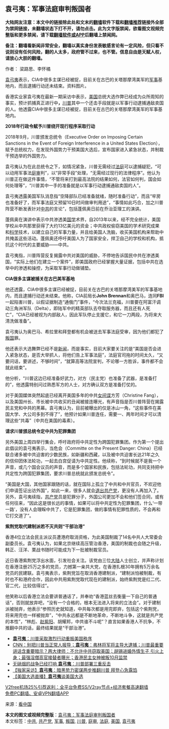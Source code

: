  <h2>袁弓夷：军事法庭审判叛国者</h2> <p class="notice"><b>大陆网友注意：本文中的链接除此处和文末的<a href="https://github.com/bannedbook/fanqiang" >翻墙</a>软件下载和<a href="https://github.com/killgcd/justmysocks/blob/master/README.md">翻墙推荐</a>链接外全部为禁网链接，未翻墙状态下打不开，请勿点击。此为文字版禁闻，欲看图文视频完整版和更多禁闻，请下载<a href="https://github.com/bannedbook/fanqiang">翻墙软件或APP</a>后翻墙上禁闻网。</p><p>备注：翻墙看新闻非常安全，翻墙以真实身份发表敏感言论有一定风险，但只看不说则没有任何风险，翻的人太多，政府管不过来，也不管。信息自由是天赋人权，请放心大胆的翻墙。</b></p>  <div class="entry"> <p>作者：  梁路思、李怀橘</p> <p></p> <p></p> <p><a href="https://www.bannedbook.org/bnews/tag/%e8%a2%81%e5%bc%93%e5%a4%b7/" class="st_tag internal_tag" rel="tag" title="标签 袁弓夷 下的日志">袁弓夷</a>表示，CIA中很多主谋已经被捉，目前关在古巴的关塔那摩湾美军的<a href="https://www.bannedbook.org/bnews/tag/%E5%86%9B%E4%BA%8B/" class="st_tag internal_tag" rel="tag" title="标签 军事 下的日志">军事</a>基地内，而且逮捕行动还未结束。资料图片。</p> <p>香港实业家袁弓夷在最新一期采访中表示，<a href="https://www.bannedbook.org/bnews/tag/%e7%be%8e%e5%9b%bd/" class="st_tag internal_tag" rel="tag" title="标签 美国 下的日志">美国</a>总统大选作弊已经成为众所周知的事实，预计抓捕真正进行中<strong>，</strong><a href="https://www.bannedbook.org/bnews/tag/%e5%b7%9d%e6%99%ae/" class="st_tag internal_tag" rel="tag" title="标签 川普 下的日志">川普</a>其中一个还击手段就是以军事行动逮捕通敌卖国的人。他透露CIA中很多主谋已经被捉，目前关在古巴的关塔那摩湾美军的军事基地内。</p> <p><strong>2018年行政令赋予川普绕开现行程序采取行动</strong></p>  <p>2018年9月，川普颁发总统令（Executive Order on Imposing Certain Sanctions in the Event of Foreign Interference in a United States Election），赋予总统权力，在发现外国势力干预美国大选后，宣布国家进入紧急状态，并制裁干预选举的外国势力。</p> <p>袁弓夷认为在此总统令之下，如情况紧急，川普无需经过<a href="https://www.bannedbook.org/bnews/tag/%e6%b3%95%e5%ba%ad/" class="st_tag internal_tag" rel="tag" title="标签 法庭 下的日志">法庭</a>可以逮捕疑犯，“可以动用军事法<a href="https://www.bannedbook.org/bnews/tag/%E5%BA%AD%E5%AE%A1/" class="st_tag internal_tag" rel="tag" title="标签 庭审 下的日志">庭审</a>判”，以“非常手段”处理，“无需经过现行的法律程序”。他认为川普正在做这件事情，“不管将来打到最高法院的结果如何，法官如何判，国会如何处理等”，“川普其中一手的准备就是以军事行动逮捕通敌卖国的人”。</p> <p>袁弓夷透露美国军队消息指“空降部队已经准备就绪，随时准备行动”，而且“牢房也准备好了，而军事法庭又预留10日时间做审判用途”，“事情如此巧合，加之川普阵营不断发表针对<a href="https://www.bannedbook.org/bnews/tag/%e4%b8%ad%e5%85%b1/" class="st_tag internal_tag" rel="tag" title="标签 中共 下的日志">中共</a>的言论”，包括蓬佩奥日前在乔治亚理工的演讲。</p> <p>蓬佩奥在演讲中表示中共渗透美<span class='wp_keywordlink'><a href="https://www.bannedbook.org/forum24/" title="国学传统文化禁书" target="_blank">国学</a></span>术界，自2013年以来，经不完全统计，美国学校从中共那里获得了大约13亿美元的资金；中共政权偷窃美国的学术研究成果和<span class='wp_keywordlink'><a href="https://www.bannedbook.org/forum11/topic309.html" title="禁片：“科学”的棍子" target="_blank">科学</a></span>技术，以建立自己的军事力量，并且给美国人洗脑，收买美国机构来帮助中共掩盖这些活动。蓬佩奥还呼吁美国人为了国家安全，捍卫自己的学校和机构，抵抗这个时代的主要威胁——中共。</p> <p>袁弓夷指，川普阵营反复揭露中共对美国的威胁，不停地告诉国民中共在渗透美国，“实际上他们在建立一个案件”，即美国政府已经掌握大量证据，包括中共在选举中的渗透和操控，为采取军事行动做铺垫。</p> <p><strong>CIA很多主谋被捕关在古巴美军基地</strong></p>  <p>他还透露，CIA中很多主谋已经被捉，目前关在古巴的关塔那摩湾美军的军事基地内，而且逮捕行动还未结束。他称，CIA前局长<strong>John Brennan</strong>和奥巴马，连同<strong>FBI</strong>一起陷害川普，以假证据制造“通俄门”事件，“今次法兰克福，川普要在阿富汗调动三角洲军队（Delta），即陆军中的精英部队去夺取服务器，而且还有人死亡”，“CIA已经被视为内部敌人，因此军队停止支援它，和它一刀两段，为将来大清洗做准备”。</p> <p>袁弓夷认为奥巴马、希拉里和拜登都有机会被送去军事法庭受审，因为他们都犯了<a href="https://www.bannedbook.org/bnews/tag/%E5%8F%9B%E5%9B%BD/" class="st_tag internal_tag" rel="tag" title="标签 叛国 下的日志">叛国</a>罪。</p> <p>他还表示大选舞弊已经不是<span class='wp_keywordlink_affiliate'><a href="https://www.bannedbook.org/" title="新闻">新闻</a></span>，而是事实，目前大家要关注的是“美国是否会进入紧急状态，是否大举抓人，将他们告上军事法庭”，法庭官司拖的时间太久，“又要问话，要讲述，不够时间”，“就算高等法院宣判，不论哪一方胜诉，事件都不会就此结束”。</p> <p>他分析，“川普这边已经准备好武力，对方（民主党）也准备了武器，是准备打的”，他透露特别问过熟悉军方的人士，对方确认双方是准备打仗的。</p> <p>对于美国媒体突然起底已经离开美国多年的中共<span class='wp_keywordlink'><a href="https://www.bannedbook.org/forum2/topic3076.html" title="《传奇女谍-邓文迪传》" target="_blank">女间谍</a></span>方芳（Christine Fang），以及美国州长、市长被中共收买的丑闻被接连曝光，有声音指是否川普阵营在揭露民主党和中共的黑幕。袁弓夷认为，目前被曝出的仅是冰山一角，“这些事件在美国大学、大公司多到不得了”，他预计如果川普连任，需要一、两年时间才可以清理这些“共毒”（中共在美国的毒素）。</p> <p><strong>请求川普颁总统令定中共为犯罪集团</strong></p>  <p>另外美国上周四举行集会，呼吁政府将中共定性为跨国犯罪集团。作为第一个提出此倡议的袁弓夷表示，当危会（Committe on the Present Danger: China）已经联合诸多被中共迫害的少数民族，如新疆和西藏，以及被中共迫害长达21年之久的信仰团体法轮功，一起去白宫促请为中共定性。他续称，“到时候就不是我一个声音，或几个国会议员的声音，而是多个国家和民族，包括法轮功，共同支持把中共定性为跨国犯罪集团，要求川普总统就此颁发总统令”。</p> <p>“美国是大国，其他国家跟随的话，就在国际上孤立了中共和中共官员，不欢迎他们申请签证出访外国”，如此一来，很多人就会<span class='wp_keywordlink'><a href="http://tuidang.epochtimes.com/" title="退出共产党" rel="nofollow" target="_blank">退出共产党</a></span>，更没有人再加入了。另外，袁弓夷续指，<a href="https://www.bannedbook.org/bnews/tag/%e5%85%b1%e4%ba%a7%e5%85%9a/" class="st_tag internal_tag" rel="tag" title="标签 共产党 下的日志">共产党</a>员是犯罪分子，外国公司更加不会和他们签合同，或有任何往来，“因此这是很长远的事情，如果可以将中共定性为犯罪集团，什么‘一带一路’，没有人会理睬中共了，它是犯罪集团，做的事情有犯罪性质的，不会再和它打交道了”。</p> <p><strong>紫荆党取代建制派若不灭共则“干部治港”</strong></p> <p>香港4位立法会民主派议员遭港府取消资格，为此美国制裁了14名中共人大常委会副委员长。袁弓夷认为，如果北京继续高压管治香港，美国的制裁也会随之升级，韩正、汪洋、栗战书随时可能成为下一批被制裁官员。</p> <p>近日香港紫荆党浮出水面，引发社会关注。该党由三位<span class='wp_keywordlink_affiliate'><a href="https://www.bannedbook.org/" title="大陆" target="_blank">大陆</a></span>人士创立，并声称计划在香港注册25万之多的党员，力撼第一亲共大党，在香港扎根30年拥有5万余名党员的民建联。袁弓夷表示，紫荆党旨在取消香港建制派，“建制派怕被制裁，有时也不和港府合作，因此中共用紫荆党取代现在的建制派，始终紫荆党是红二代、官二代，比较信得过”。</p> <p>他笑称以后香港立法会要讲普通话了，并奉劝“香港蓝丝去衡量一下自己的普通话”，否则就放弃吧，“没有一个合格的，根本无法进入将来的立法会”。对于建制派被抛弃，他表示“参照历史就知道，中共每次都是用完即弃，包括这个紫荆党，将来用完也一样被抛弃”，“中共永远都是不断地革命，不断地斗争，这就是共产党的本性”，“林彪、<span class='wp_keywordlink'><a href="https://www.bannedbook.org/forum2/topic93.html" title="《改革历程-赵紫阳回忆录》" target="_blank">赵紫阳</a></span>、胡耀邦，中共谁不斗呢”？直言如果香港人不抗争，不推翻中共的话，最终结果就是“干部治港”。</p>  <ul class='op-related-articles' title='相关阅读'> <li><a href='https://www.bannedbook.org/bnews/comments/20201206/1442927.html' target='_blank'><b>袁弓夷</b>：川普采取激烈行动重振美国秩序</a></li> <li><a href='https://www.bannedbook.org/bnews/bannedvideo/20201203/1441489.html' target='_blank'>CNN：别把川普当正常人报导；<b>袁弓夷</b>：弗林将军将主导大逮捕；川普最重要讲话含重要暗示？两大律师：不允许中共窃取美国；胡锡进婚外情生子 引火上身；最强淫僧高官接替者曝光；香港民主女神被叛10月监禁</a></li> <li><a href='https://www.bannedbook.org/bnews/cbnews/20201203/1441285.html' target='_blank'>无硝烟的战争已经打响 <b>袁弓夷</b>：川普部署三重反击</a></li> <li><a href='https://www.bannedbook.org/bnews/comments/20201125/1436841.html' target='_blank'>【独家采访】<b>袁弓夷</b>：暗黑势力密谋两步推翻川普 拜登心急露馅</a></li> <li><a href='https://www.bannedbook.org/bnews/bannedvideo/20201124/1436053.html' target='_blank'>【美国大选直播】<b>袁弓夷</b>谈美国大选</a></li> </ul> <p class="texttj"> <a href="https://www.bannedbook.org/forum23/topic22702.html" target="_blank">V2free机场25%引荐返利：全平台免费SS/V2ray节点+经济套餐高速翻墙</a><br/> <a href="https://github.com/bannedbook/fanqiang/wiki/%E7%A6%81%E9%97%BB%E7%BD%91%E5%AE%89%E5%8D%93%E7%BF%BB%E5%A2%99%E6%96%B0%E9%97%BBAPP" target="_blank">免费PC翻墙、安卓VPN翻墙APP</a></p><p> 来源：<span class='wp_keywordlink_affiliate'><a href="https://www.secretchina.com/" title="看中国" target="_blank">看中国</a></span> </p><a name='sharetosocial'></a>       <div><b>本文的图文或视频完整版</b>：<a href='https://www.bannedbook.org/bnews/comments/20201213/1446850.html'>袁弓夷：军事法庭审判叛国者</a></div>  </div><!--END ENTRY--> <div class="postfooter"> <div>本文标签：<a href="https://www.bannedbook.org/bnews/tag/%e4%b8%ad%e5%85%b1/" rel="tag">中共</a>, <a href="https://www.bannedbook.org/bnews/tag/%e5%85%b1%e4%ba%a7%e5%85%9a/" rel="tag">共产党</a>, <a href="https://www.bannedbook.org/bnews/tag/%E5%86%9B%E4%BA%8B/" rel="tag">军事</a>, <a href="https://www.bannedbook.org/bnews/tag/%E5%8F%9B%E5%9B%BD/" rel="tag">叛国</a>, <a href="https://www.bannedbook.org/bnews/tag/%e5%b7%9d%e6%99%ae/" rel="tag">川普</a>, <a href="https://www.bannedbook.org/bnews/tag/%E5%BA%AD%E5%AE%A1/" rel="tag">庭审</a>, <a href="https://www.bannedbook.org/bnews/tag/%e6%b3%95%e5%ba%ad/" rel="tag">法庭</a>, <a href="https://www.bannedbook.org/bnews/tag/%e7%be%8e%e5%9b%bd/" rel="tag">美国</a>, <a href="https://www.bannedbook.org/bnews/tag/%e8%a2%81%e5%bc%93%e5%a4%b7/" rel="tag">袁弓夷</a></div>  </div><!--END POSTFOOTER--> 